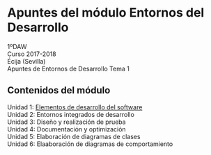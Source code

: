 # Apuntes del módulo Entornos del Desarrollo

1ºDAW  
Curso 2017-2018  
Écija (Sevilla)  
Apuntes de Entornos de Desarrollo Tema 1  

## Contenidos del módulo

Unidad 1: [Elementos de desarrollo del software](http://www.google.es)    
Unidad 2: Entornos integrados de desarrollo  
Unidad 3: Diseño y realización de prueba  
Unidad 4: Documentación y optimización  
Unidad 5: Elaboración de diagramas de clases  
Unidad 6: Elaaboración de diagramas de comportamiento    
